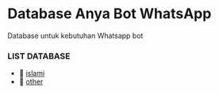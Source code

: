 # Database Anya Bot WhatsApp

Database untuk kebutuhan Whatsapp bot

### LIST DATABASE

* 📁 [islami](https://github.com/anyabotwa/database/tree/main/islami)
* 📁 [other](https://github.com/anyabotwa/database/tree/main/other)
